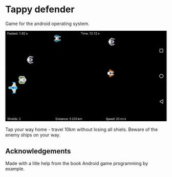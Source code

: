 # Tappy defender #

Game for the android operating system.

<img src='https://raw.githubusercontent.com/xTrinch/TappyDefender/master/graphics/screenshot.png'>

Tap your way home - travel 10km without losing all shiels. Beware of the enemy ships on your way.

## Acknowledgements

Made with a litle help from the book Android game programming by example.
